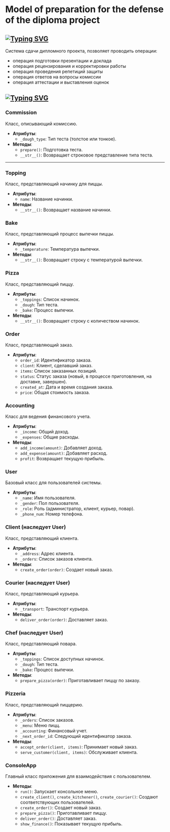 # Model of preparation for the defense of the diploma project

## [![Typing SVG](https://readme-typing-svg.herokuapp.com?font=Fira+Code&pause=1000&color=FED967&width=435&lines=%D0%9E%D0%BF%D0%B8%D1%81%D0%B0%D0%BD%D0%B8%D0%B5)](https://git.io/typing-svg)
Система сдачи дипломного проекта, позволяет проводить операции:
* операция подготовки презентации и доклада
* операция рецензирования и корректировки работы 
* операция проведения репетиций защиты
* операция ответов на вопросы комиссии
* операция аттестации и выставления оценок


## [![Typing SVG](https://readme-typing-svg.herokuapp.com?font=Fira+Code&pause=1000&color=FED967&width=435&lines=%D0%9A%D0%BB%D0%B0%D1%81%D1%81%D1%8B)](https://git.io/typing-svg)
### Commission
Класс, описывающий комиссию.
- **Атрибуты**:
  - `_dough_type`: Тип теста (толстое или тонкое).
- **Методы**:
  - `prepare()`: Подготовка теста.
  - `__str__()`: Возвращает строковое представление типа теста.

---
    
### Topping
Класс, представляющий начинку для пиццы.
- **Атрибуты**:
  - `name`: Название начинки.
- **Методы**:
  - `__str__()`: Возвращает название начинки.

### Bake
Класс, представляющий процесс выпечки пиццы.
- **Атрибуты**:
  - `_temperature`: Температура выпечки.
- **Методы**:
  - `__str__()`: Возвращает строку с температурой выпечки.

### Pizza
Класс, представляющий пиццу.
- **Атрибуты**:
  - `_toppings`: Список начинок.
  - `_dough`: Тип теста.
  - `_bake`: Процесс выпечки.
- **Методы**:
  - `__str__()`: Возвращает строку с количеством начинок.

### Order
Класс, представляющий заказ.
- **Атрибуты**:
  - `order_id`: Идентификатор заказа.
  - `client`: Клиент, сделавший заказ.
  - `items`: Список заказанных позиций.
  - `status`: Статус заказа (новый, в процессе приготовления, на доставке, завершен).
  - `created_at`: Дата и время создания заказа.
  - `price`: Общая стоимость заказа.

### Accounting
Класс для ведения финансового учета.
- **Атрибуты**:
  - `_income`: Общий доход.
  - `_expenses`: Общие расходы.
- **Методы**:
  - `add_income(amount)`: Добавляет доход.
  - `add_expense(amount)`: Добавляет расход.
  - `profit`: Возвращает текущую прибыль.

### User
Базовый класс для пользователей системы.
- **Атрибуты**:
  - `_name`: Имя пользователя.
  - `_gender`: Пол пользователя.
  - `_role`: Роль (администратор, клиент, курьер, повар).
  - `_phone_num`: Номер телефона.

### Client (наследует User)
Класс, представляющий клиента.
- **Атрибуты**:
  - `_address`: Адрес клиента.
  - `_orders`: Список заказов клиента.
- **Методы**:
  - `create_order(order)`: Создает новый заказ.

### Courier (наследует User)
Класс, представляющий курьера.
- **Атрибуты**:
  - `_transport`: Транспорт курьера.
- **Методы**:
  - `deliver_order(order)`: Доставляет заказ.

### Chef (наследует User)
Класс, представляющий повара.
- **Атрибуты**:
  - `_toppings`: Список доступных начинок.
  - `_dough`: Тип теста.
  - `_bake`: Процесс выпечки.
- **Методы**:
  - `prepare_pizza(order)`: Приготавливает пиццу по заказу.

### Pizzeria
Класс, представляющий пиццерию.
- **Атрибуты**:
  - `_orders`: Список заказов.
  - `_menu`: Меню пицц.
  - `_accounting`: Финансовый учет.
  - `_next_order_id`: Следующий идентификатор заказа.
- **Методы**:
  - `accept_order(client, items)`: Принимает новый заказ.
  - `serve_customer(client, items)`: Обслуживает клиента.

### ConsoleApp
Главный класс приложения для взаимодействия с пользователем.
- **Методы**:
  - `run()`: Запускает консольное меню.
  - `create_client()`, `create_kitchener()`, `create_courier()`: Создают соответствующих пользователей.
  - `create_order()`: Создает новый заказ.
  - `prepare_pizza()`: Приготавливает пиццу.
  - `deliver_order()`: Доставляет заказ.
  - `show_finance()`: Показывает текущую прибыль.
  
